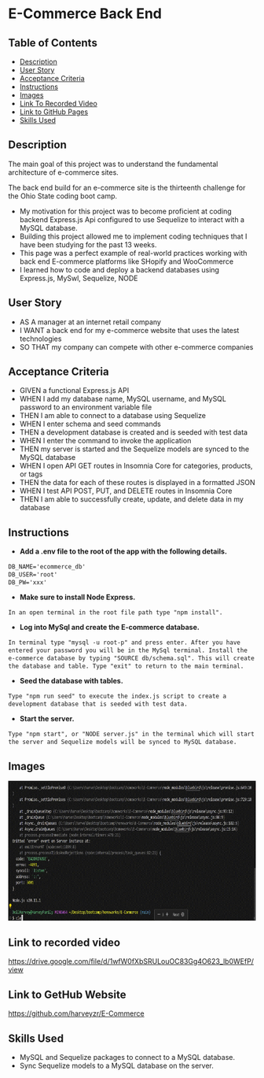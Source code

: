 # E-Commerce Back End

## Table of Contents

 - [Description](#description)
 - [User Story](#user-story)
 - [Acceptance Criteria](#acceptance-criteria)
 - [Instructions](#instructions)
 - [Images](#images)
 - [Link To Recorded Video](#link-to-recorded-video)
 - [Link to GitHub Pages ](#link-to-gethub-website)
 - [Skills Used](#skills-used)

 ## Description
 The main goal of this project was to understand the fundamental architecture of e-commerce sites.

 The back end build for an e-commerce site is the thirteenth challenge for the Ohio State coding boot camp.
-	My motivation for this project was to become proficient at coding backend Express.js Api configured to use Sequelize to interact with a MySQL database.
-	Building this project allowed me to implement coding techniques that I have been studying for the past 13 weeks. 
-	This page was a perfect example of real-world practices working with back end E-commerce platforms like SHopify and WooCommerce
-	I learned how to code and deploy a backend databases using Express.js, MySwl, Sequelize, NODE  

 ## User Story
- AS A manager at an internet retail company
- I WANT a back end for my e-commerce website that uses the latest technologies
- SO THAT my company can compete with other e-commerce companies


 
 ## Acceptance Criteria
- GIVEN a functional Express.js API
- WHEN I add my database name, MySQL username, and MySQL password to an environment variable file
- THEN I am able to connect to a database using Sequelize
- WHEN I enter schema and seed commands
- THEN a development database is created and is seeded with test data
- WHEN I enter the command to invoke the application
- THEN my server is started and the Sequelize models are synced to the MySQL database
- WHEN I open API GET routes in Insomnia Core for categories, products, or tags
- THEN the data for each of these routes is displayed in a formatted JSON
- WHEN I test API POST, PUT, and DELETE routes in Insomnia Core
- THEN I am able to successfully create, update, and delete data in my database

## Instructions 
- **Add a .env file to the root of the app with the following details.**
```text
DB_NAME='ecommerce_db'
DB_USER='root'
DB_PW='xxx'
```
- **Make sure to install Node Express.**
```text
In an open terminal in the root file path type "npm install".
```

- **Log into MySql and create the E-commerce database.** 
```text
In terminal type "mysql -u root-p" and press enter. After you have entered your password you will be in the MySql terminal. Install the e-commerce database by typing "SOURCE db/schema.sql". This will create the database and table. Type "exit" to return to the main terminal. 
```

- **Seed the database with tables.** 
```text
Type "npm run seed" to execute the index.js script to create a development database that is seeded with test data. 
```
- **Start the server.** 
```text
Type "npm start", or "NODE server.js" in the terminal which will start the server and Sequelize models will be synced to MySQL database.
```


 ## Images
![Website Preview](images/e-commerce%20install.gif)
 
 ## Link to recorded video
https://drive.google.com/file/d/1wfW0fXbSRULouOC83Gg4O623_lb0WEfP/view
 
## Link to GetHub Website
https://github.com/harveyzr/E-Commerce


 ## Skills Used
- MySQL and Sequelize packages to connect to a MySQL database. 
- Sync Sequelize models to a MySQL database on the server.


